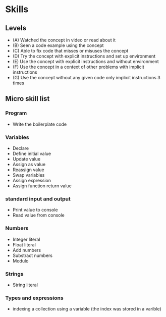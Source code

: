 # Skills

## Levels
 - (A) Watched the concept in video or read about it
 - (B) Seen a code example using the concept
 - (C) Able to fix code that misses or misuses the concept
 - (D) Try the concept with explicit instructions and set up environment
 - (E) Use the concept with explicit instructions and without environment
 - (F) Use the concept in a context of other problems with implicit instructions
 - (G) Use the concept without any given code only implicit instructions 3 times

## Micro skill list
### Program
 - Write the boilerplate code

### Variables
 - Declare
 - Define initial value
 - Update value
 - Assign as value
 - Reassign value
 - Swap variables
 - Assign expression
 - Assign function return value

### standard input and output
 - Print value to console
 - Read value from console

### Numbers
 - Integer literal
 - Float literal
 - Add numbers
 - Substract numbers
 - Modulo

### Strings
 - String literal

### Types and expressions
 - indexing a collection using a variable (the index was stored in a varible)


